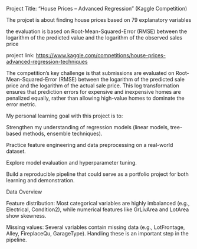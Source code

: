 Project Title: “House Prices – Advanced Regression” (Kaggle Competition)

The projcet is about finding house prices based on 79 explanatory variables

the evaluation is based on  Root-Mean-Squared-Error (RMSE) between the logarithm of the predicted value and the logarithm of the observed sales price

project link: https://www.kaggle.com/competitions/house-prices-advanced-regression-techniques

The competition’s key challenge is that submissions are evaluated on Root-Mean-Squared-Error (RMSE) between the logarithm of the predicted sale price and the logarithm of the actual sale price. This log transformation ensures that prediction errors for expensive and inexpensive homes are penalized equally, rather than allowing high-value homes to dominate the error metric.

My personal learning goal with this project is to:

Strengthen my understanding of regression models (linear models, tree-based methods, ensemble techniques).

Practice feature engineering and data preprocessing on a real-world dataset.

Explore model evaluation and hyperparameter tuning.

Build a reproducible pipeline that could serve as a portfolio project for both learning and demonstration.

Data Overview

Feature distribution: Most categorical variables are highly imbalanced (e.g., Electrical, Condition2), while numerical features like GrLivArea and LotArea show skewness.

Missing values: Several variables contain missing data (e.g., LotFrontage, Alley, FireplaceQu, GarageType). Handling these is an important step in the pipeline.
